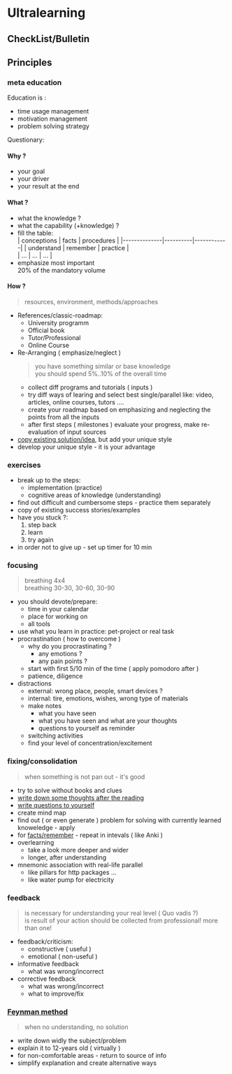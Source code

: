 # Ultralearning

## CheckList/Bulletin 


## Principles

### meta education
Education is :
* time usage management
* motivation management
* problem solving strategy

Questionary:
#### Why ?
  * your goal
  * your driver
  * your result at the end
#### What ?
  * what the knowledge ?
  * what the capability (+knowledge) ?
  * fill the table:  
    |  conceptions | facts    | procedures |
    |--------------|----------|------------|
    |  understand  | remember |  practice  |  
    |     ...      |   ...    |    ...     |
  * emphasize most important   
    20% of the mandatory volume
#### How ?
  > resources, environment, methods/approaches
  * References/classic-roadmap:
    * University programm
    * Official book
    * Tutor/Professional
    * Online Course
  * Re-Arranging ( emphasize/neglect )
    > you have something similar or base knowledge  
    > you should spend 5%..10% of the overall time
    * collect diff programs and tutorials ( inputs )
    * try diff ways  of learing and select best single/parallel like: video, articles, online courses, tutors .... 
    * create your roadmap based on emphasizing and neglecting the points from all the inputs
    * after first steps ( milestones ) evaluate your progress, make re-evaluation of input sources
  * [copy existing solution/idea](#exercises), but add your unique style 
  * develop your unique style - it is your advantage

### exercises
* break up to the steps:
  * implementation (practice)
  * cognitive areas of knowledge (understanding)
* find out difficult and cumbersome steps - practice them separately
* copy of existing success stories/examples
* have you stuck ?:
  1. step back
  2. learn
  3. try again
* in order not to give up - set up timer for 10 min 

### focusing
> breathing 4x4   
> breathing 30-30, 30-60, 30-90
* you should devote/prepare:
  * time in your calendar
  * place for working on
  * all tools
* use what you learn in practice: pet-project or real task
* procrastination ( how to overcome )
  * why do you procrastinating ?
    * any emotions ?
    * any pain points ?
  * start with first 5/10 min of the time ( apply pomodoro after )
  * patience, diligence
* distractions
  * external: wrong place, people, smart devices ?
  * internal: tire, emotions, wishes, wrong type of materials
  * make notes
    * what you have seen  
    * what you have seen and what are your thoughts
    * questions to yourself as reminder
  * switching activities 
  * find your level of concentration/excitement

### fixing/consolidation
> when something is not pan out - it's good
* try to solve without books and clues
* [write down some thoughts after the reading](#focusing)
* [write questions to yourself](#focusing)
* create mind map
* find out ( or even generate ) problem for solving with currently learned knoweledge - apply
* for [facts/remember](#what-) - repeat in intevals ( like Anki )
* overlearning 
  * take a look more deeper and wider
  * longer, after understanding
* mnemonic association with real-life parallel 
  * like pillars for http packages ... 
  * like water pump for electricity

### feedback
> is necessary for understanding your real level ( Quo vadis ?)  
> is result of your action
> should be collected from professional! more than one!
* feedback/criticism:
  * constructive ( useful )
  * emotional    ( non-useful )
* informative feedback
  * what was wrong/incorrect
* corrective feedback 
  * what was wrong/incorrect
  * what to improve/fix

### [Feynman method](https://todoist.com/inspiration/feynman-technique)
> when no understanding, no solution  
* write down widly the subject/problem
* explain it to 12-years old ( virtually )
* for non-comfortable areas - return to source of info
* simplify explanation and create alternative ways 
